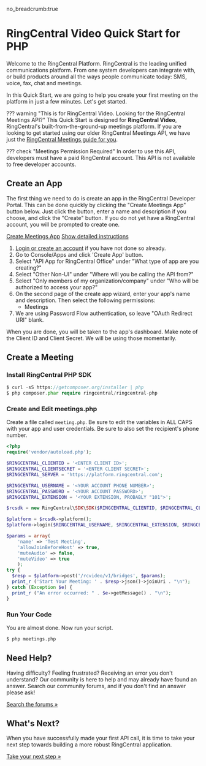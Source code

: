 no_breadcrumb:true

# RingCentral Video Quick Start for PHP

Welcome to the RingCentral Platform. RingCentral is the leading unified communications platform. From one system developers can integrate with, or build products around all the ways people communicate today: SMS, voice, fax, chat and meetings.

In this Quick Start, we are going to help you create your first meeting on the platform in just a few minutes. Let's get started.

??? warning "This is for RingCentral Video. Looking for the RingCentral Meetings API?"
     This Quick Start is designed for **RingCentral Video**, RingCentral's built-from-the-ground-up meetings platform. If you are looking to get started using our older RingCentral Meetings API, we have just the [RingCentral Meetings guide for you](../../rcm/create-meeting/). 

??? check "Meetings Permission Required"
     In order to use this API, developers must have a paid RingCentral account. This API is not available to free developer accounts.

## Create an App

The first thing we need to do is create an app in the RingCentral Developer Portal. This can be done quickly by clicking the "Create Meetings App" button below. Just click the button, enter a name and description if you choose, and click the "Create" button. If you do not yet have a RingCentral account, you will be prompted to create one.

<a target="_new" href="https://developer.ringcentral.com/new-app?name=Meetings+Quick+Start+App&desc=A+simple+app+to+demo+creating+a+meeting+on+RingCentral&public=false&type=ServerOther&carriers=7710,7310,3420&permissions=Meetings&redirectUri=&utm_source=devguide&utm_medium=button&utm_campaign=quickstart" class="btn btn-primary">Create Meetings App</a>
<a class="btn-link btn-collapse" data-toggle="collapse" href="#create-app-instructions" role="button" aria-expanded="false" aria-controls="create-app-instructions">Show detailed instructions</a>

<div class="collapse" id="create-app-instructions">
<ol>
<li><a href="https://developer.ringcentral.com/login.html#/">Login or create an account</a> if you have not done so already.</li>
<li>Go to Console/Apps and click 'Create App' button.</li>
<li>Select "API App for RingCentral Office" under "What type of app are you creating?"</li>
<li>Select "Other Non-UI" under "Where will you be calling the API from?"
<li>Select "Only members of my organization/company" under "Who will be authorized to access your app?"
<li>On the second page of the create app wizard, enter your app's name and description. Then select the following permissions:
  <ul>
    <li>Meetings</li>
  </ul>
  </li>
<li>We are using Password Flow authentication, so leave "OAuth Redirect URI" blank.</li>
</ol>
</div>

When you are done, you will be taken to the app's dashboard. Make note of the Client ID and Client Secret. We will be using those momentarily.

## Create a Meeting

### Install RingCentral PHP SDK

```php
$ curl -sS https://getcomposer.org/installer | php
$ php composer.phar require ringcentral/ringcentral-php
```

### Create and Edit meetings.php

Create a file called `meeting.php`. Be sure to edit the variables in ALL CAPS with your app and user credentials. Be sure to also set the recipient's phone number.

```PHP
<?php
require('vendor/autoload.php');

$RINGCENTRAL_CLIENTID = '<ENTER CLIENT ID>';
$RINGCENTRAL_CLIENTSECRET = '<ENTER CLIENT SECRET>';
$RINGCENTRAL_SERVER = 'https://platform.ringcentral.com';

$RINGCENTRAL_USERNAME = '<YOUR ACCOUNT PHONE NUMBER>';
$RINGCENTRAL_PASSWORD = '<YOUR ACCOUNT PASSWORD>';
$RINGCENTRAL_EXTENSION = '<YOUR EXTENSION, PROBABLY "101">';

$rcsdk = new RingCentral\SDK\SDK($RINGCENTRAL_CLIENTID, $RINGCENTRAL_CLIENTSECRET, $RINGCENTRAL_SERVER);

$platform = $rcsdk->platform();
$platform->login($RINGCENTRAL_USERNAME, $RINGCENTRAL_EXTENSION, $RINGCENTRAL_PASSWORD);

$params = array(
    'name' => 'Test Meeting',
    'allowJoinBeforeHost' => true,
    'muteAudio' => false,
    'muteVideo' => true
    );
try {
  $resp = $platform->post('/rcvideo/v1/bridges', $params);
  print_r ('Start Your Meeting: ' . $resp->json()->joinUri . "\n");
} catch (Exception $e) {
  print_r ("An error occurred: " . $e->getMessage() . "\n");
}
```

### Run Your Code

You are almost done. Now run your script.

```bash
$ php meetings.php
```

## Need Help?

Having difficulty? Feeling frustrated? Receiving an error you don't understand? Our community is here to help and may already have found an answer. Search our community forums, and if you don't find an answer please ask!

<a target="_new" href="https://forums.developers.ringcentral.com/search.html?c=11&includeChildren=false&f=&type=question+OR+kbentry+OR+answer+OR+topic&redirect=search%2Fsearch&sort=relevance&q=meetings">Search the forums &raquo;</a>

## What's Next?

When you have successfully made your first API call, it is time to take your next step towards building a more robust RingCentral application. 

<a class="btn btn-success btn-lg" href="../../../basics/your-first-steps/">Take your next step &raquo;</a>

